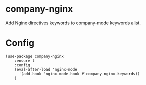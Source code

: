 # company-nginx

Add Nginx directives keywords to company-mode keywords alist.

# Config

``` emacs-lisp
(use-package company-nginx
    :ensure t
    :config
    (eval-after-load 'nginx-mode
      '(add-hook 'nginx-mode-hook #'company-nginx-keywords))
    )
```

